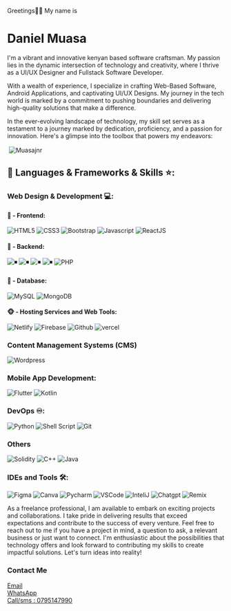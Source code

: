 Greetings🙋‍♀️
My name is 
# Daniel Muasa
I'm a vibrant and innovative kenyan based software craftsman. My passion lies in the dynamic intersection of technology and creativity, where I thrive as a UI/UX Designer and Fullstack Software Developer.

With a wealth of experience, I specialize in crafting Web-Based Software, Android Applications, and captivating UI/UX Designs. My journey in the tech world is marked by a commitment to pushing boundaries and delivering high-quality solutions that make a difference.

In the ever-evolving landscape of technology, my skill set serves as a testament to a journey marked by dedication, proficiency, and a passion for innovation. Here's a glimpse into the toolbox that powers my endeavors:

<p>&nbsp;<img align="center" src="https://readmestats.999857.xyz/api?username=muasajnr&show_icons=true&locale=en&theme=tokyonight" alt="Muasajnr" /></p>

## 🔨 Languages & Frameworks & Skills ⭐️:

### Web Design & Development 💻:
#### 🙈 - Frontend:
![HTML5](https://img.shields.io/badge/-HTML5-E34F26?style=for-the-badge&logo=html5&logoColor=white) 
![CSS3](https://img.shields.io/badge/-CSS3-1572B6?style=for-the-badge&logo=css3) 
![Bootstrap](https://img.shields.io/badge/-Bootstrap-563D7C?style=for-the-badge&logo=bootstrap&logoColor=white)
![Javascript](https://img.shields.io/badge/JavaScript-F7DF1E.svg?style=for-the-badge&logo=javascript&logoColor=white)
![ReactJS](https://img.shields.io/badge/-ReactJS-%2361DAFB?style=for-the-badge&logo=react&logoColor=white)

#### 🙉 - Backend:
![◾️](https://img.shields.io/badge/PHP-404D59?style=for-the-badge&logo=php&logoColor=white)
![◾️](https://img.shields.io/badge/Laravel-404D59?style=for-the-badge&logo=laravel&logoColor=white)
![◾️](https://img.shields.io/badge/Python-404D59?style=for-the-badge&logo=python&logoColor=white)
![◾️](https://img.shields.io/badge/Django-404D59?style=for-the-badge&logo=django&logoColor=white)
![PHP](https://img.shields.io/badge/node.js-43853D.svg?style=for-the-badge&logo=node.js&logoColor=white)

#### 🙊 - Database:
![MySQL](https://img.shields.io/badge/MySQL-005C84?style=for-the-badge&logo=mysql&logoColor=white)
![MongoDB](https://img.shields.io/badge/MongoDB-4EA94B?style=for-the-badge&logo=mongodb&logoColor=white)


#### 🐵 - Hosting Services and Web Tools:
![Netlify](https://img.shields.io/badge/Netlify-00C7B7?style=for-the-badge&logo=netlify&logoColor=white)
![Firebase](https://img.shields.io/badge/Firebase-039BE5?style=for-the-badge&logo=Firebase&logoColor=white)
![Github](https://img.shields.io/badge/github-646CFF?style=for-the-badge&logo=github&logoColor=white)
![vercel](https://img.shields.io/badge/vercel-FF6C37?style=for-the-badge&logo=vercel&logoColor=white)

### Content Management Systems (CMS)
![Wordpress](https://img.shields.io/badge/wordpress-E95420?style=for-the-badge&logo=wordpress&logoColor=white)

### Mobile App Development:
![Flutter](https://img.shields.io/badge/flutter-E95420?style=for-the-badge&logo=flutter&logoColor=white)
![Kotlin](https://img.shields.io/badge/kotlin-E95420?style=for-the-badge&logo=kotlin&logoColor=white)

### DevOps ♾️:
![Python](https://img.shields.io/badge/Python-14354C?style=for-the-badge&logo=python&logoColor=white)
![Shell Script](https://img.shields.io/badge/Shell_Script-121011?style=for-the-badge&logo=gnu-bash&logoColor=white)
![Git](https://img.shields.io/badge/GIT-E44C30?style=for-the-badge&logo=git&logoColor=white)

### Others
![Solidity](https://img.shields.io/badge/solidity-E95420?style=for-the-badge&logo=solidity&logoColor=white)
![C++](https://custom-icon-badges.herokuapp.com/badge/C++-9C033A.svg?style=for-the-badge&logo=cpp2&logoColor=white)
![Java](https://img.shields.io/badge/Java-ED8B00?style=for-the-badge&logo=openjdk&logoColor=white)

### IDEs and Tools 🛠:
![Figma](https://img.shields.io/badge/Figma-F24E1E?style=for-the-badge&logo=figma&logoColor=white)
![Canva](https://img.shields.io/badge/canva-000000?style=for-the-badge&logo=canva&logoColor=white)
![Pycharm](https://img.shields.io/badge/pycharm-F9AB00?style=for-the-badge&logo=pycharm&color=525252)
![VSCode](https://img.shields.io/badge/Visual_Studio_Code-0078D4?style=for-the-badge&logo=visual%20studio%20code&logoColor=white)
![InteliJ](https://img.shields.io/badge/IntelliJ_IDEA-000000.svg?style=for-the-badge&logo=intellij-idea&logoColor=white)
![Chatgpt](https://img.shields.io/badge/chatgpt-0052CC?style=for-the-badge&logo=chatgpt&logoColor=white)
![Remix](https://img.shields.io/badge/remix-000000?style=for-the-badge&logo=remix&logoColor=white)  

As a freelance professional, I am available to embark on exciting projects and collaborations. I take pride in delivering results that exceed expectations and contribute to the success of every venture.
Feel free to reach out to me if you have a project in mind, a question to ask, a relevant business or just want to connect. I'm enthusiastic about the possibilities that technology offers and look forward to contributing my skills to create impactful solutions.
Let's turn ideas into reality!

### Contact Me
<a href="mailto:elmmwas7@gmail.com">
  <i class="fas fa-envelope"></i> Email
</a> <br>

<a href="https://wa.me/+254795147990" target="_blank">
  <i class="fab fa-whatsapp"></i> WhatsApp
</a><br>

<a href="tel:+0795147990">
  <i class="fas fa-phone"></i> Call/sms : 0795147990
</a>
